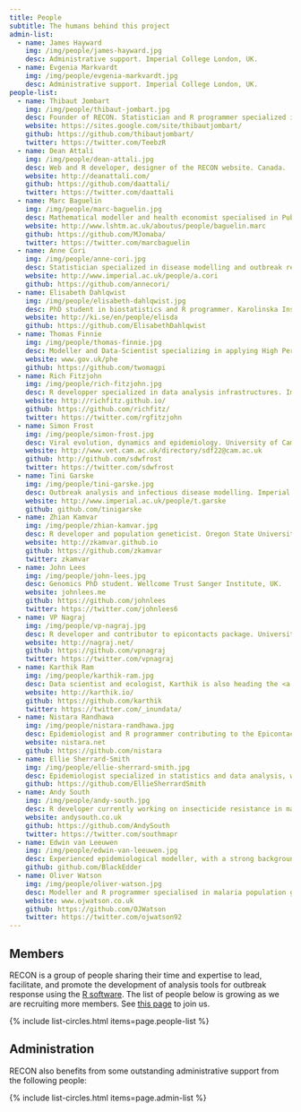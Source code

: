 ```yaml
---
title: People
subtitle: The humans behind this project
admin-list:
  - name: James Hayward
    img: /img/people/james-hayward.jpg
    desc: Administrative support. Imperial College London, UK.
  - name: Evgenia Markvardt
    img: /img/people/evgenia-markvardt.jpg
    desc: Administrative support. Imperial College London, UK.
people-list:
  - name: Thibaut Jombart
    img: /img/people/thibaut-jombart.jpg
    desc: Founder of RECON. Statistician and R programmer specialized in outbreak analysis. Imperial College London, UK.
    website: https://sites.google.com/site/thibautjombart/
    github: https://github.com/thibautjombart/
    twitter: https://twitter.com/TeebzR
  - name: Dean Attali
    img: /img/people/dean-attali.jpg
    desc: Web and R developer, designer of the RECON website. Canada.
    website: http://deanattali.com/
    github: https://github.com/daattali/
    twitter: https://twitter.com/daattali
  - name: Marc Baguelin
    img: /img/people/marc-baguelin.jpg
    desc: Mathematical modeller and health economist specialised in Public Health intervention. Strong believer in open code and sharing. Public Health England, UK.
    website: http://www.lshtm.ac.uk/aboutus/people/baguelin.marc
    github: https://github.com/MJomaba/
    twitter: https://twitter.com/marcbaguelin
  - name: Anne Cori
    img: /img/people/anne-cori.jpg
    desc: Statistician specialized in disease modelling and outbreak response. Imperial College London, UK.
    website: http://www.imperial.ac.uk/people/a.cori
    github: https://github.com/annecori/
  - name: Elisabeth Dahlqwist
    img: /img/people/elisabeth-dahlqwist.jpg
    desc: PhD student in biostatistics and R programmer. Karolinska Institutet, Department of Medical Epidemiology and Biostatistics, Sweden.
    website: http://ki.se/en/people/elisda
    github: https://github.com/ElisabethDahlqwist
  - name: Thomas Finnie
    img: /img/people/thomas-finnie.jpg
    desc: Modeller and Data-Scientist specializing in applying High Performance Computing to public health problems. Public Health England, UK.
    website: www.gov.uk/phe
    github: https://github.com/twomagpi
  - name: Rich Fitzjohn
    img: /img/people/rich-fitzjohn.jpg
    desc: R developper specialized in data analysis infrastructures. Imperial College London, UK.
    website: http://richfitz.github.io/
    github: https://github.com/richfitz/
    twitter: https://twitter.com/rgfitzjohn
  - name: Simon Frost
    img: /img/people/simon-frost.jpg
    desc: Viral evolution, dynamics and epidemiology. University of Cambridge, UK.
    website: http://www.vet.cam.ac.uk/directory/sdf22@cam.ac.uk
    github: http://github.com/sdwfrost
    twitter: https://twitter.com/sdwfrost
  - name: Tini Garske
    img: /img/people/tini-garske.jpg
    desc: Outbreak analysis and infectious disease modelling. Imperial College London, UK.
    website: http://www.imperial.ac.uk/people/t.garske
    github: github.com/tinigarske
  - name: Zhian Kamvar
    img: /img/people/zhian-kamvar.jpg
    desc: R developer and population geneticist. Oregon State University, USA.
    website: http://zkamvar.github.io
    github: https://github.com/zkamvar
    twitter: zkamvar
  - name: John Lees
    img: /img/people/john-lees.jpg
    desc: Genomics PhD student. Wellcome Trust Sanger Institute, UK.
    website: johnlees.me
    github: https://github.com/johnlees
    twitter: https://twitter.com/johnlees6
  - name: VP Nagraj
    img: /img/people/vp-nagraj.jpg
    desc: R developer and contributor to epicontacts package. University of Virginia, USA.
    website: http://nagraj.net/
    github: https://github.com/vpnagraj
    twitter: https://twitter.com/vpnagraj
  - name: Karthik Ram
    img: /img/people/karthik-ram.jpg
    desc: Data scientist and ecologist, Karthik is also heading the <a href="http://ropensci.org">rOpenSci</a> initiative. UC Berkeley, USA.
    website: http://karthik.io/
    github: https://github.com/karthik
    twitter: https://twitter.com/_inundata/
  - name: Nistara Randhawa
    img: /img/people/nistara-randhawa.jpg
    desc: Epidemiologist and R programmer contributing to the Epicontacts package. University of California, Davis, USA.
    website: nistara.net
    github: https://github.com/nistara
  - name: Ellie Sherrard-Smith
    img: /img/people/ellie-sherrard-smith.jpg
    desc: Epidemiologist specialized in statistics and data analysis, with strong focus on malaria. Imperial College London, UK.
    github: https://github.com/EllieSherrardSmith
  - name: Andy South
    img: /img/people/andy-south.jpg
    desc: R developer currently working on insecticide resistance in malaria vectors. Norwich, UK.
    website: andysouth.co.uk
    github: https://github.com/AndySouth
    twitter: https://twitter.com/southmapr
  - name: Edwin van Leeuwen
    img: /img/people/edwin-van-leeuwen.jpg
    desc: Experienced epidemiological modeller, with a strong background as R programmer. Public Health England, UK.
    github: github.com/BlackEdder
  - name: Oliver Watson
    img: /img/people/oliver-watson.jpg
    desc: Modeller and R programmer specialised in malaria population genetics. Imperial College London, UK.
    website: www.ojwatson.co.uk
    github: https://github.com/OJWatson
    twitter: https://twitter.com/ojwatson92
---
```



## Members

RECON is a group of people sharing their time and expertise to lead, facilitate, and promote the development of analysis tools for outbreak response using the [R software](https://www.r-project.org/). The list of people below is growing as we are recruiting more members. See [this page](../join) to join us.

{% include list-circles.html items=page.people-list %}



## Administration

RECON also benefits from some outstanding administrative support from the following people:

{% include list-circles.html items=page.admin-list %}
